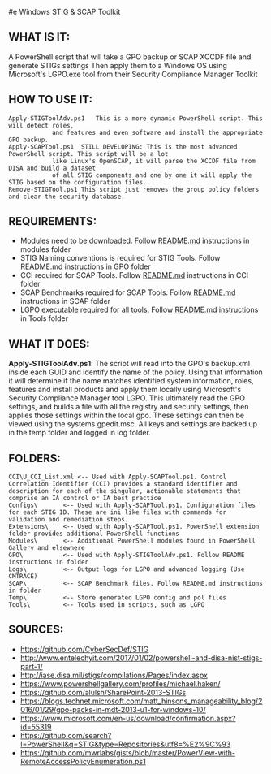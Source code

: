 #e Windows STIG & SCAP Toolkit

## WHAT IS IT: 	
A PowerShell script that will take a GPO backup or SCAP XCCDF file and generate STIGs settings
Then apply them to a Windows OS using Microsoft's LGPO.exe tool from their Security Compliance Manager Toolkit

## HOW TO USE IT:
    Apply-STIGToolAdv.ps1	This is a more dynamic PowerShell script. This will detect roles,
				and features and even software and install the appropriate GPO backup.
    Apply-SCAPTool.ps1	STILL DEVELOPING: This is the most advanced PowerShell script. This script will be a lot
				like Linux's OpenSCAP, it will parse the XCCDF file from DISA and build a dataset
				of all STIG components and one by one it will apply the STIG based on the configuration files.
    Remove-STIGTool.ps1	This script just removes the group policy folders and clear the security database.

## REQUIREMENTS:		
 - Modules need to be downloaded. Follow [README.md](Modules/README.md) instructions in modules folder
 - STIG Naming conventions is required for STIG Tools. Follow [README.md](GPO/README.md)  instructions in GPO folder
 - CCI required for SCAP Tools. Follow [README.md](CCI/README.md)  instructions in CCI folder
 - SCAP Benchmarks required for SCAP Tools. Follow [README.md](SCAP/README.md)  instructions in SCAP folder
 - LGPO executable required for all tools. Follow [README.md](Tools/README.md)  instructions in Tools folder

## WHAT IT DOES: 	
   **Apply-STIGToolAdv.ps1**: The script will read into the GPO's backup.xml inside each GUID and identify the name of the policy. Using that information it will determine if the name matches identified system information, roles, features and install products and apply them locally using Microsoft's Security Compliance Manager tool LGPO. This ultimately read the GPO settings, and builds a file with all the registry and security settings, then applies those settings within the local gpo. These settings can then be viewed using the systems gpedit.msc. All keys and settings are backed up in the temp folder and logged in log folder.

## FOLDERS:

    CCI\U_CCI_List.xml <-- Used with Apply-SCAPTool.ps1. Control Correlation Identifier (CCI) provides a standard identifier and description for each of the singular, actionable statements that comprise an IA control or IA best practice			
    Configs\	   <-- Used with Apply-SCAPTool.ps1. Configuration files for each STIG ID. These are ini like files with commands for validation and remediation steps.			
    Extensions\	   <-- Used with Apply-SCAPTool.ps1. PowerShell extension folder provides additional PowerShell functions
    Modules\	   <-- Additional PowerShell modules found in PowerShell Gallery and elsewhere
    GPO\		   <-- Used with Apply-STIGToolAdv.ps1. Follow README instructions in folder
    Logs\		   <-- Output logs for LGPO and advanced logging (Use CMTRACE)
    SCAP\		   <-- SCAP Benchmark files. Follow README.md instructions in folder
    Temp\		   <-- Store generated LGPO config and pol files
    Tools\		   <-- Tools used in scripts, such as LGPO 


## SOURCES:		
- https://github.com/CyberSecDef/STIG
- http://www.entelechyit.com/2017/01/02/powershell-and-disa-nist-stigs-part-1/
- http://iase.disa.mil/stigs/compilations/Pages/index.aspx
- https://www.powershellgallery.com/profiles/michael.haken/
- https://github.com/alulsh/SharePoint-2013-STIGs
- https://blogs.technet.microsoft.com/matt_hinsons_manageability_blog/2016/01/29/gpo-packs-in-mdt-2013-u1-for-windows-10/
- https://www.microsoft.com/en-us/download/confirmation.aspx?id=55319
- https://github.com/search?l=PowerShell&q=STIG&type=Repositories&utf8=%E2%9C%93
- https://github.com/mwrlabs/gists/blob/master/PowerView-with-RemoteAccessPolicyEnumeration.ps1
